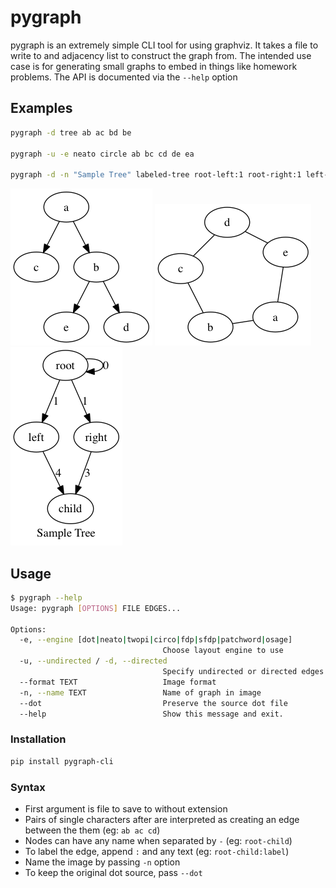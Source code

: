 # pygraph
pygraph is an extremely simple CLI tool for using graphviz. It takes a file to write to and
adjacency list to construct the graph from. The intended use case is for generating
small graphs to embed in things like homework problems. The API is documented via the `--help`
option

## Examples
```bash
pygraph -d tree ab ac bd be

pygraph -u -e neato circle ab bc cd de ea

pygraph -d -n "Sample Tree" labeled-tree root-left:1 root-right:1 left-child:4 right-child:3 root-root:0
```

![tree](examples/tree.png)
![circle](examples/circle.png)
![labeled-tree](examples/labeled-tree.png)

## Usage
```bash
$ pygraph --help
Usage: pygraph [OPTIONS] FILE EDGES...

Options:
  -e, --engine [dot|neato|twopi|circo|fdp|sfdp|patchword|osage]
                                  Choose layout engine to use
  -u, --undirected / -d, --directed
                                  Specify undirected or directed edges
  --format TEXT                   Image format
  -n, --name TEXT                 Name of graph in image
  --dot                           Preserve the source dot file
  --help                          Show this message and exit.
```

### Installation
```bash
pip install pygraph-cli
```

### Syntax
* First argument is file to save to without extension
* Pairs of single characters after are interpreted as creating an edge between the them (eg: `ab ac cd`)
* Nodes can have any name when separated by `-` (eg: `root-child`)
* To label the edge, append `:` and any text (eg: `root-child:label`)
* Name the image by passing `-n` option
* To keep the original dot source, pass `--dot`

